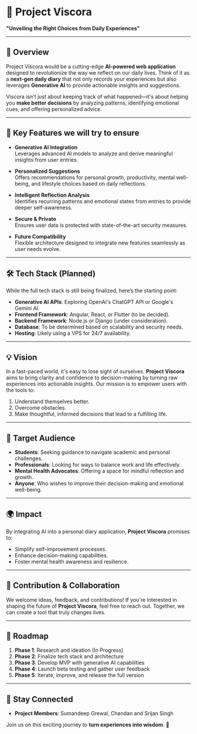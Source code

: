 # 🌟 Project Viscora

**"Unveiling the Right Choices from Daily Experiences"**

---

## 📝 Overview

Project Viscora would be a cutting-edge **AI-powered web application** designed to revolutionize the way we reflect on our daily lives. Think of it as a **next-gen daily diary** that not only records your experiences but also leverages **Generative AI** to provide actionable insights and suggestions. 

Viscora isn't just about keeping track of what happened—it's about helping you **make better decisions** by analyzing patterns, identifying emotional cues, and offering personalized advice.

---

## 🚀 Key Features we will try to ensure

- **Generative AI Integration**  
  Leverages advanced AI models to analyze and derive meaningful insights from user entries.

- **Personalized Suggestions**  
  Offers recommendations for personal growth, productivity, mental well-being, and lifestyle choices based on daily reflections.

- **Intelligent Reflection Analysis**  
  Identifies recurring patterns and emotional states from entries to provide deeper self-awareness.

- **Secure & Private**  
  Ensures user data is protected with state-of-the-art security measures.

- **Future Compatibility**  
  Flexible architecture designed to integrate new features seamlessly as user needs evolve.

---

## 🛠️ Tech Stack (Planned)

While the full tech stack is still being finalized, here’s the starting point:
- **Generative AI APIs**: Exploring OpenAI's ChatGPT API or Google's Gemini AI.
- **Frontend Framework**: Angular, React, or Flutter (to be decided).
- **Backend Framework**: Node.js or Django (under consideration).
- **Database**: To be determined based on scalability and security needs.
- **Hosting**: Likely using a VPS for 24/7 availability.

---

## 💡 Vision

In a fast-paced world, it's easy to lose sight of ourselves. **Project Viscora** aims to bring clarity and confidence to decision-making by turning raw experiences into actionable insights. Our mission is to empower users with the tools to:
1. Understand themselves better.
2. Overcome obstacles.
3. Make thoughtful, informed decisions that lead to a fulfilling life.

---

## 🎯 Target Audience

- **Students**: Seeking guidance to navigate academic and personal challenges.
- **Professionals**: Looking for ways to balance work and life effectively.
- **Mental Health Advocates**: Offering a space for mindful reflection and growth.
- **Anyone**: Who wishes to improve their decision-making and emotional well-being.

---

## 🌍 Impact

By integrating AI into a personal diary application, **Project Viscora** promises to:
- Simplify self-improvement processes.
- Enhance decision-making capabilities.
- Foster mental health awareness and resilience.

---

## 🤝 Contribution & Collaboration

We welcome ideas, feedback, and contributions! If you're interested in shaping the future of **Project Viscora**, feel free to reach out. Together, we can create a tool that truly changes lives.

---

## 📅 Roadmap

1. **Phase 1**: Research and ideation (In Progress)
2. **Phase 2**: Finalize tech stack and architecture
3. **Phase 3**: Develop MVP with generative AI capabilities
4. **Phase 4**: Launch beta testing and gather user feedback
5. **Phase 5**: Iterate, improve, and release the full version

---

## 🔗 Stay Connected

- **Project Members**: Sumandeep Grewal, Chandan and Srijan Singh

Join us on this exciting journey to **turn experiences into wisdom**. 🌱
